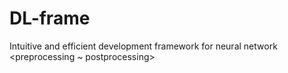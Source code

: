 # DL-frame

Intuitive and efficient development framework for neural network <preprocessing ~ postprocessing>
